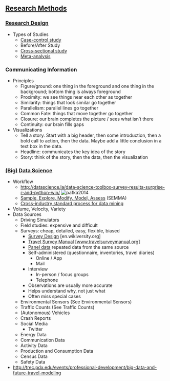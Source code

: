 ## [Research Methods](https://en.wikipedia.org/wiki/Research#Research_methods)

### [Research Design](https://en.wikipedia.org/wiki/Research_design)

* Types of Studies
  * [Case-control study](https://en.wikipedia.org/wiki/Case-control_study)
  * Before/After Study
  * [Cross-sectional study](https://en.wikipedia.org/wiki/Cross-sectional_study)
  * [Meta-analysis](https://en.wikipedia.org/wiki/Meta-analysis)
  
### Communicating Information

* Principles
  * Figure/ground: one thing in the foreground and one thing in the background; bottom thing is always foreground
  * Proximity: we see things near each other as together
  * Similarity: things that look similar go together
  * Parallelism: parallel lines go together
  * Common Fate: things that move together go together
  * Closure: our brain completes the picture / sees what isn’t there
  * Continuity: our brain fills gaps
* Visualizations
  * Tell a story. Start with a big header, then some introduction, then a bold call to action, then the data. Maybe add a little conclusion in a text box in the data. 
  * Headline: communicates the key idea of the story
  * Story: think of the story, then the data, then the visualization

### [(Big)](https://en.wikipedia.org/wiki/Big_data) [Data Science](https://en.wikipedia.org/wiki/Data_science)

* Workflow
  * http://datascience.la/data-science-toolbox-survey-results-surprise-r-and-python-win/
  ![pafka2014](http://datascience.la/wp-content/uploads/2014/09/data-science-workflow-szilard.png)
  * [Sample, Explore, Modify, Model, Assess](https://en.wikipedia.org/wiki/SEMMA) (SEMMA)
  * [Cross-industry standard process for data mining](https://en.wikipedia.org/wiki/Cross-industry_standard_process_for_data_mining)
* Volume, Velocity, Variety
* Data Sources
  * Driving Simulators
  * Field studies: expensive and difficult
  * Surveys: cheap, detailed, easy, flexible, biased
    * [Survey Design](https://en.wikiversity.org/wiki/Survey_design) [en.wikiversity.org]
    * [Travel Survey Manual](http://www.travelsurveymanual.org) [www.travelsurveymanual.org]
    * [Panel data](https://en.wikipedia.org/wiki/Panel_data) repeated data from the same source
    * Self-administered (questionnaire, inventories, travel diaries)
      * Online / App
      * Mail
    * Interview
      * In-person / focus groups
      * Telephone
    * Observations are usually more accurate
    * Helps understand why, not just what
    * Often miss special cases
  * Environmental Sensors (See Environmental Sensors)
  * Traffic Counts (See Traffic Counts)
  * (Autonomous) Vehicles
  * Crash Reports
  * Social Media
    * Twitter
  * Energy Data
  * Communication Data
  * Activity Data
  * Production and Consumption Data
  * Census Data
  * Safety Data
* http://trec.pdx.edu/events/professional-development/big-data-and-future-travel-modeling


